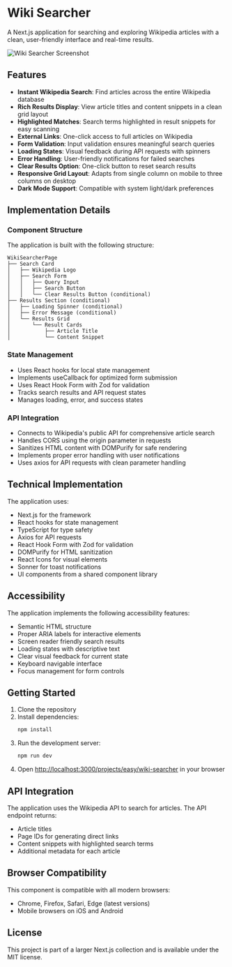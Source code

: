 # Wiki Searcher

A Next.js application for searching and exploring Wikipedia articles with a clean, user-friendly interface and real-time results.

![Wiki Searcher Screenshot](https://ik.imagekit.io/nagoevid/nextjs-projects/weather-rdx.png?updatedAt=1748975569611)

## Features

- **Instant Wikipedia Search**: Find articles across the entire Wikipedia database
- **Rich Results Display**: View article titles and content snippets in a clean grid layout
- **Highlighted Matches**: Search terms highlighted in result snippets for easy scanning
- **External Links**: One-click access to full articles on Wikipedia
- **Form Validation**: Input validation ensures meaningful search queries
- **Loading States**: Visual feedback during API requests with spinners
- **Error Handling**: User-friendly notifications for failed searches
- **Clear Results Option**: One-click button to reset search results
- **Responsive Grid Layout**: Adapts from single column on mobile to three columns on desktop
- **Dark Mode Support**: Compatible with system light/dark preferences

## Implementation Details

### Component Structure

The application is built with the following structure:

```
WikiSearcherPage
├── Search Card
│   ├── Wikipedia Logo
│   ├── Search Form
│   │   ├── Query Input
│   │   ├── Search Button
│   │   └── Clear Results Button (conditional)
├── Results Section (conditional)
│   ├── Loading Spinner (conditional)
│   ├── Error Message (conditional)
│   └── Results Grid
│       └── Result Cards
│           ├── Article Title
│           └── Content Snippet
```

### State Management

- Uses React hooks for local state management
- Implements useCallback for optimized form submission
- Uses React Hook Form with Zod for validation
- Tracks search results and API request states
- Manages loading, error, and success states

### API Integration

- Connects to Wikipedia's public API for comprehensive article search
- Handles CORS using the origin parameter in requests
- Sanitizes HTML content with DOMPurify for safe rendering
- Implements proper error handling with user notifications
- Uses axios for API requests with clean parameter handling

## Technical Implementation

The application uses:

- Next.js for the framework
- React hooks for state management
- TypeScript for type safety
- Axios for API requests
- React Hook Form with Zod for validation
- DOMPurify for HTML sanitization
- React Icons for visual elements
- Sonner for toast notifications
- UI components from a shared component library

## Accessibility

The application implements the following accessibility features:

- Semantic HTML structure
- Proper ARIA labels for interactive elements
- Screen reader friendly search results
- Loading states with descriptive text
- Clear visual feedback for current state
- Keyboard navigable interface
- Focus management for form controls

## Getting Started

1. Clone the repository
2. Install dependencies:
   ```bash
   npm install
   ```
3. Run the development server:
   ```bash
   npm run dev
   ```
4. Open [http://localhost:3000/projects/easy/wiki-searcher](http://localhost:3000/projects/easy/wiki-searcher) in your browser

## API Integration

The application uses the Wikipedia API to search for articles. The API endpoint returns:
- Article titles
- Page IDs for generating direct links
- Content snippets with highlighted search terms
- Additional metadata for each article

## Browser Compatibility

This component is compatible with all modern browsers:

- Chrome, Firefox, Safari, Edge (latest versions)
- Mobile browsers on iOS and Android

## License

This project is part of a larger Next.js collection and is available under the MIT license. 